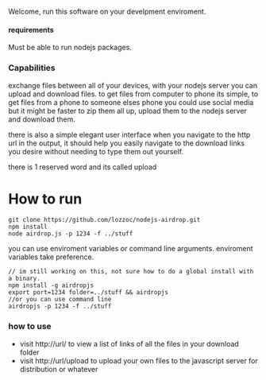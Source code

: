 Welcome, run this software on your develpment enviroment.

#### requirements

Must be able to run nodejs packages.

### Capabilities

exchange files between all of your devices, with your nodejs server you can upload and download files. to get files from computer to phone its simple, to get files from a phone to someone elses phone you could use social media but it might be faster to zip them all up, upload them to the nodejs server and download them.

there is also a simple elegant user interface when you navigate to the http url in the output, it should help you easily navigate to the download links you desire without needing to type them out yourself.

there is 1 reserved word and its called upload

# How to run

```
git clone https://github.com/lozzoc/nodejs-airdrop.git
npm install
node airdrop.js -p 1234 -f ../stuff
```

you can use enviroment variables or command line arguments. enviroment variables take preference.

```
// im still working on this, not sure how to do a global install with a binary.
npm install -g airdropjs
export port=1234 folder=../stuff && airdropjs
//or you can use command line
airdropjs -p 1234 -f ../stuff
```

### how to use

- visit http://url/ to view a list of links of all the files in your download folder
- visit http://url/upload to upload your own files to the javascript server for distribution or whatever
